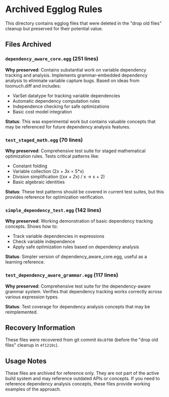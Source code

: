 # Archived Egglog Rules

This directory contains egglog files that were deleted in the "drop old files" cleanup but preserved for their potential value.

## Files Archived

### `dependency_aware_core.egg` (251 lines)
**Why preserved**: Contains substantial work on variable dependency tracking and analysis. Implements grammar-embedded dependency analysis to eliminate variable capture bugs. Based on ideas from toomuch.diff and includes:
- VarSet datatype for tracking variable dependencies  
- Automatic dependency computation rules
- Independence checking for safe optimizations
- Basic cost model integration

**Status**: This was experimental work but contains valuable concepts that may be referenced for future dependency analysis features.

### `test_staged_math.egg` (70 lines)
**Why preserved**: Comprehensive test suite for staged mathematical optimization rules. Tests critical patterns like:
- Constant folding
- Variable collection (2*x + 3*x = 5*x)
- Division simplification ((x*x + 2*x) / x → x + 2)
- Basic algebraic identities

**Status**: These test patterns should be covered in current test suites, but this provides reference for optimization verification.

### `simple_dependency_test.egg` (142 lines)
**Why preserved**: Working demonstration of basic dependency tracking concepts. Shows how to:
- Track variable dependencies in expressions
- Check variable independence
- Apply safe optimization rules based on dependency analysis

**Status**: Simpler version of dependency_aware_core.egg, useful as a learning reference.

### `test_dependency_aware_grammar.egg` (117 lines)
**Why preserved**: Comprehensive test suite for the dependency-aware grammar system. Verifies that dependency tracking works correctly across various expression types.

**Status**: Test coverage for dependency analysis concepts that may be reimplemented.

## Recovery Information

These files were recovered from git commit `8bc8f08` (before the "drop old files" cleanup in `4f1210c`).

## Usage Notes

These files are archived for reference only. They are not part of the active build system and may reference outdated APIs or concepts. If you need to reference dependency analysis concepts, these files provide working examples of the approach. 
